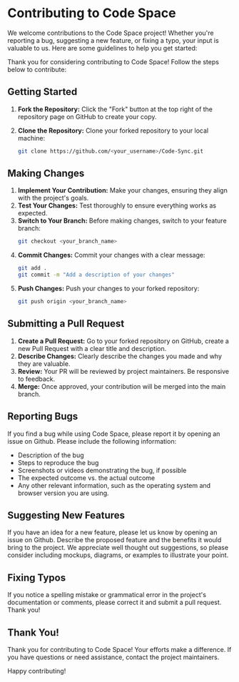 # Contributing to Code Space

We welcome contributions to the Code Space project! Whether you're reporting a bug, suggesting a new feature, or fixing a typo, your input is valuable to us. Here are some guidelines to help you get started:

Thank you for considering contributing to Code Space! Follow the steps below to contribute:

## Getting Started

1. **Fork the Repository:** Click the "Fork" button at the top right of the repository page on GitHub to create your copy.

2. **Clone the Repository:** Clone your forked repository to your local machine:
   ```bash
   git clone https://github.com/<your_username>/Code-Sync.git
   ```

## Making Changes
1. **Implement Your Contribution:** Make your changes, ensuring they align with the project's goals.
2. **Test Your Changes:** Test thoroughly to ensure everything works as expected.
3. **Switch to Your Branch:** Before making changes, switch to your feature branch:
   ```bash
   git checkout <your_branch_name>
   ```
4. **Commit Changes:** Commit your changes with a clear message:
    ```bash
    git add .
    git commit -m "Add a description of your changes"
    ```
5. **Push Changes:** Push your changes to your forked repository:
   ```bash
   git push origin <your_branch_name>
   ```

## Submitting a Pull Request
1. **Create a Pull Request:** Go to your forked repository on GitHub, create a new Pull Request with a clear title and description.
2. **Describe Changes:** Clearly describe the changes you made and why they are valuable.
3. **Review:** Your PR will be reviewed by project maintainers. Be responsive to feedback.
4. **Merge:** Once approved, your contribution will be merged into the main branch.

## Reporting Bugs

If you find a bug while using Code Space, please report it by opening an issue on Github. Please include the following information:

* Description of the bug
* Steps to reproduce the bug
* Screenshots or videos demonstrating the bug, if possible
* The expected outcome vs. the actual outcome
* Any other relevant information, such as the operating system and browser version you are using.

## Suggesting New Features

If you have an idea for a new feature, please let us know by opening an issue on Github. Describe the proposed feature and the benefits it would bring to the project. We appreciate well thought out suggestions, so please consider including mockups, diagrams, or examples to illustrate your point.

## Fixing Typos

If you notice a spelling mistake or grammatical error in the project's documentation or comments, please correct it and submit a pull request. Thank you!

## Thank You!

Thank you for contributing to Code Space! Your efforts make a difference.
If you have questions or need assistance, contact the project maintainers.

Happy contributing!
